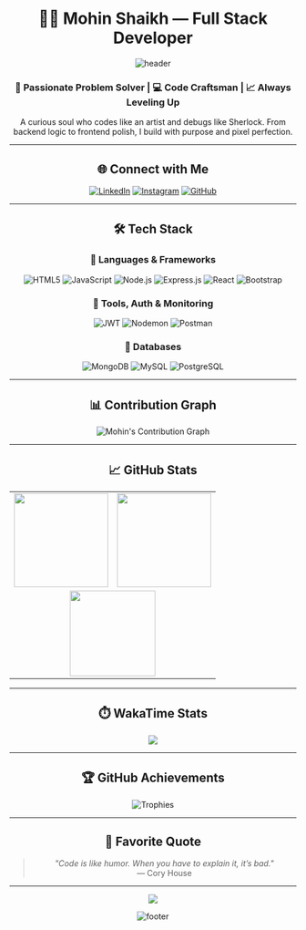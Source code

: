 <div align="center">

# 👨‍💻 Mohin Shaikh — Full Stack Developer

![header](https://capsule-render.vercel.app/api?type=waving&color=gradient&height=120&section=header&text=Hey!%20I'm%20Mohin%20Shaikh&fontSize=32&fontAlign=50&fontColor=ffffff)

### 🧠 Passionate Problem Solver | 💻 Code Craftsman | 📈 Always Leveling Up

A curious soul who codes like an artist and debugs like Sherlock. From backend logic to frontend polish, I build with purpose and pixel perfection.

---

## 🌐 Connect with Me

[![LinkedIn](https://img.shields.io/badge/LinkedIn-%230077B5.svg?style=for-the-badge&logo=linkedin&logoColor=white)](https://www.linkedin.com/in/mohin-shaikh-26a75b285/)
[![Instagram](https://img.shields.io/badge/Instagram-%23E4405F.svg?style=for-the-badge&logo=instagram&logoColor=white)](https://instagram.com/mohinshaikh5689)
[![GitHub](https://img.shields.io/badge/GitHub-%2312100E.svg?style=for-the-badge&logo=github&logoColor=white)](https://github.com/MohinShaikh5689)

---

## 🛠️ Tech Stack

### 🚀 Languages & Frameworks

![HTML5](https://img.shields.io/badge/HTML5-E34F26?style=for-the-badge&logo=html5&logoColor=white)
![JavaScript](https://img.shields.io/badge/JavaScript-F7DF1E?style=for-the-badge&logo=javascript&logoColor=black)
![Node.js](https://img.shields.io/badge/Node.js-339933?style=for-the-badge&logo=node.js&logoColor=white)
![Express.js](https://img.shields.io/badge/Express.js-black?style=for-the-badge&logo=express&logoColor=white)
![React](https://img.shields.io/badge/React-61DAFB?style=for-the-badge&logo=react&logoColor=black)
![Bootstrap](https://img.shields.io/badge/Bootstrap-7952B3?style=for-the-badge&logo=bootstrap&logoColor=white)

### 🧠 Tools, Auth & Monitoring

![JWT](https://img.shields.io/badge/JWT-000000?style=for-the-badge&logo=jsonwebtokens)
![Nodemon](https://img.shields.io/badge/Nodemon-76D04B?style=for-the-badge&logo=nodemon&logoColor=black)
![Postman](https://img.shields.io/badge/Postman-FF6C37?style=for-the-badge&logo=postman&logoColor=white)

### 💾 Databases

![MongoDB](https://img.shields.io/badge/MongoDB-47A248?style=for-the-badge&logo=mongodb&logoColor=white)
![MySQL](https://img.shields.io/badge/MySQL-00758F?style=for-the-badge&logo=mysql&logoColor=white)
![PostgreSQL](https://img.shields.io/badge/PostgreSQL-336791?style=for-the-badge&logo=postgresql&logoColor=white)

---

## 📊 Contribution Graph

![Mohin's Contribution Graph](https://github-profile-summary-cards.vercel.app/api/cards/profile-details?username=MohinShaikh5689&theme=github)

---

## 📈 GitHub Stats

<table>
<tr>
<td>
<img src="https://github-readme-stats.vercel.app/api?username=MohinShaikh5689&show_icons=true&theme=gruvbox&hide_border=false" height="165"/>
</td>
<td>
<img src="https://github-readme-streak-stats.herokuapp.com/?user=MohinShaikh5689&theme=gruvbox&hide_border=false" height="165"/>
</td>
</tr>
<tr>
<td colspan="2" align="center">
<img src="https://github-readme-stats.vercel.app/api/top-langs/?username=MohinShaikh5689&layout=compact&theme=gruvbox&hide_border=false" height="150"/>
</td>
</tr>
</table>

---

## ⏱️ WakaTime Stats

<!-- Available themes: nord, dark, monokai, cobalt -->
<img src="https://github-readme-stats.vercel.app/api/wakatime?username=Mohin&theme=tokyonight&hide_border=false&layout=compact"/>

---

## 🏆 GitHub Achievements

![Trophies](https://github-profile-trophy.vercel.app/?username=MohinShaikh5689&theme=gruvbox&no-bg=true&no-frame=false&margin-w=10)

---

## 💬 Favorite Quote

> *"Code is like humor. When you have to explain it, it’s bad."*  
> — Cory House

---

[![](https://visitcount.itsvg.in/api?id=MohinShaikh5689&icon=0&color=4)](https://visitcount.itsvg.in)

![footer](https://capsule-render.vercel.app/api?type=waving&color=gradient&height=100&section=footer)

</div>
